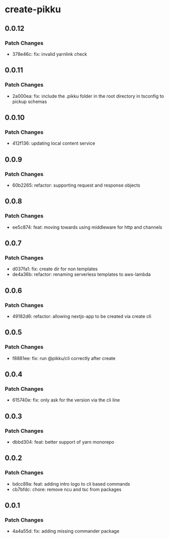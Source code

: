 # create-pikku

## 0.0.12

### Patch Changes

- 378e46c: fix: invalid yarnlink check

## 0.0.11

### Patch Changes

- 2a000ea: fix: include the .pikku folder in the root directory in tsconfig to pickup schemas

## 0.0.10

### Patch Changes

- 412f136: updating local content service

## 0.0.9

### Patch Changes

- 60b2265: refactor: supporting request and response objects

## 0.0.8

### Patch Changes

- ee5c874: feat: moving towards using middleware for http and channels

## 0.0.7

### Patch Changes

- d037fa1: fix: create dir for non templates
- de4a36b: refactor: renaming serverless templates to aws-lambda

## 0.0.6

### Patch Changes

- 49182d6: refactor: allowing nextjs-app to be created via create cli

## 0.0.5

### Patch Changes

- f8881ee: fix: run @pikku/cli correctly after create

## 0.0.4

### Patch Changes

- 615740e: fix: only ask for the version via the cli line

## 0.0.3

### Patch Changes

- dbbd304: feat: better support of yarn monorepo

## 0.0.2

### Patch Changes

- bdcc89a: feat: adding intro logo to cli based commands
- cb7bfdc: chore: remove ncu and tsc from packages

## 0.0.1

### Patch Changes

- 4a4a55d: fix: adding missing commander package

